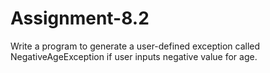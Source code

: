 # Assignment-8.2
Write a program to generate a user-defined exception called NegativeAgeException if user inputs negative value for age.
